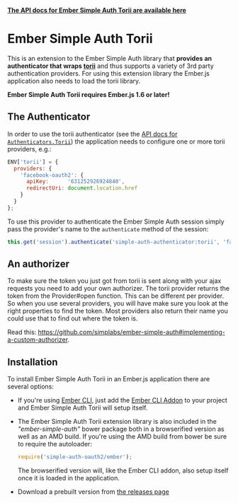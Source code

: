 __[The API docs for Ember Simple Auth Torii are available here](http://ember-simple-auth.com/ember-simple-auth-torii-api-docs.html)__

# Ember Simple Auth Torii

This is an extension to the Ember Simple Auth library that __provides an
authenticator that wraps [torii](https://github.com/Vestorly/torii)__ and thus
supports a variety of 3rd party authentication providers. For using this
extension library the Ember.js application also needs to load the torii
library.

__Ember Simple Auth Torii requires Ember.js 1.6 or later!__

## The Authenticator

In order to use the torii authenticator (see the
[API docs for `Authenticators.Torii`](http://ember-simple-auth.com/ember-simple-auth-torii-api-docs.html#SimpleAuth-Authenticators-Torii))
the application needs to configure one or more torii providers, e.g.:

```js
ENV['torii'] = {
  providers: {
    'facebook-oauth2': {
      apiKey:      '631252926924840',
      redirectUri: document.location.href
    }
  }
};
```

To use this provider to authenticate the Ember Simple Auth session simply pass
the provider's name to the `authenticate` method of the session:

```js
this.get('session').authenticate('simple-auth-authenticator:torii', 'facebook-oauth2');
```

## An authorizer

To make sure the token you just got from torii is sent along with your ajax
requests you need to add your own authorizer. The torii provider returns the
token from the Provider#open function. This can be different per provider. So
when you use several providers, you will have make sure you look at the right
properties to find the token. Most providers also return their name you could
use that to find out where the token is.

Read this: https://github.com/simplabs/ember-simple-auth#implementing-a-custom-authorizer.

## Installation

To install Ember Simple Auth Torii in an Ember.js application there are several
options:

* If you're using [Ember CLI](https://github.com/stefanpenner/ember-cli), just
  add the
  [Ember CLI Addon](https://github.com/simplabs/ember-cli-simple-auth-torii)
  to your project and Ember Simple Auth Torii will setup itself.
* The Ember Simple Auth Torii extension library is also included in the
  _"ember-simple-auth"_ bower package both in a browserified version as well as
  an AMD build. If you're using the AMD build from bower be sure to require the
  autoloader:

  ```js
  require('simple-auth-oauth2/ember');
  ```

  The browserified version will, like the Ember CLI addon, also setup itself
  once it is loaded in the application.
* Download a prebuilt version from
  [the releases page](https://github.com/simplabs/ember-simple-auth/releases)
